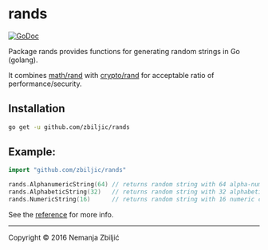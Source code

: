 # rands

[![GoDoc](https://godoc.org/github.com/zbiljic/rands?status.svg)](https://godoc.org/github.com/zbiljic/rands)

Package rands provides functions for generating random strings in Go (golang).

It combines [math/rand][] with [crypto/rand][] for acceptable ratio of performance/security.

## Installation

```bash
go get -u github.com/zbiljic/rands
```

## Example:

```go
import "github.com/zbiljic/rands"

rands.AlphanumericString(64) // returns random string with 64 alpha-numeric characters
rands.AlphabeticString(32)   // returns random string with 32 alphabetic characters
rands.NumericString(16)      // returns random string with 16 numeric characters
```

See the [reference][] for more info.

[math/rand]: https://golang.org/pkg/math/rand
[crypto/rand]: https://golang.org/pkg/crypto/rand
[reference]: http://godoc.org/github.com/zbiljic/rands

---

Copyright © 2016 Nemanja Zbiljić

